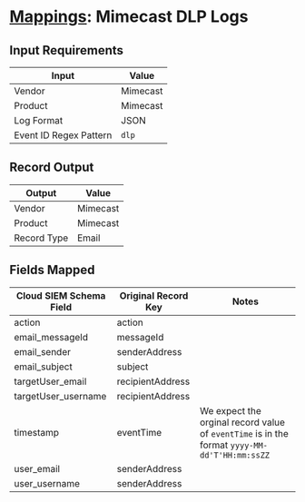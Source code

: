 # [Mappings](README.md): Mimecast DLP Logs

## Input Requirements

|Input|Value|
|-----|-----|
|Vendor|Mimecast|
|Product|Mimecast|
|Log Format|JSON|
|Event ID Regex Pattern|`dlp`|

## Record Output

|Output|Value|
|------|-----|
|Vendor|Mimecast|
|Product|Mimecast|
|Record Type|Email|

## Fields Mapped

|Cloud SIEM Schema Field|Original Record Key|Notes|
|-----------------------|-------------------|-----|
|action|action||
|email_messageId|messageId||
|email_sender|senderAddress||
|email_subject|subject||
|targetUser_email|recipientAddress||
|targetUser_username|recipientAddress||
|timestamp|eventTime|We expect the orginal record value of `eventTime` is in the format `yyyy-MM-dd'T'HH:mm:ssZZ`|
|user_email|senderAddress||
|user_username|senderAddress||

